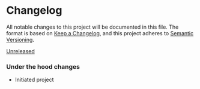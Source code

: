 # Changelog

All notable changes to this project will be documented in this file.
The format is based on [Keep a Changelog], and this project adheres to [Semantic Versioning].

[Unreleased]

### Under the hood changes

- Initiated project

[Unreleased]: https://github.com/fixme/fixme
[Keep a Changelog]: https://keepachangelog.com/en/1.0.0/
[Semantic Versioning]: https://semver.org/spec/v2.0.0.html
